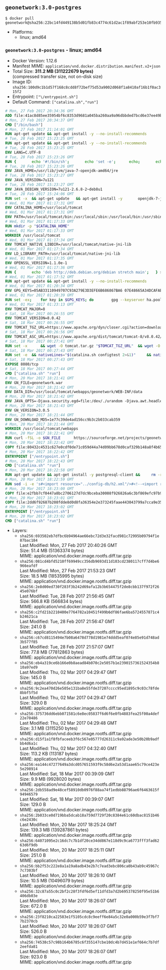 ## `geonetwork:3.0-postgres`

```console
$ docker pull geonetwork@sha256:22bc14fd449138b5d01fb83c4774c61d2ac1f89abf253e10fb935210bae07cc9
```

-	Platforms:
	-	linux; amd64

### `geonetwork:3.0-postgres` - linux; amd64

-	Docker Version: 1.12.6
-	Manifest MIME: `application/vnd.docker.distribution.manifest.v2+json`
-	Total Size: **311.2 MB (311222679 bytes)**  
	(compressed transfer size, not on-disk size)
-	Image ID: `sha256:100d9c1b1d57f168c8cdd8f72bef75d53a9002d068f1a8410af16b1f0ac315f2`
-	Entrypoint: `["\/entrypoint.sh"]`
-	Default Command: `["catalina.sh","run"]`

```dockerfile
# Mon, 27 Feb 2017 20:34:36 GMT
ADD file:41ac8d85ee35954bf6c8353d9681a045ba260aa9a96dbbded7bcd6e37ee49bea in / 
# Mon, 27 Feb 2017 20:34:37 GMT
CMD ["/bin/bash"]
# Mon, 27 Feb 2017 21:14:01 GMT
RUN apt-get update && apt-get install -y --no-install-recommends 		ca-certificates 		curl 		wget 	&& rm -rf /var/lib/apt/lists/*
# Tue, 28 Feb 2017 15:23:25 GMT
RUN apt-get update && apt-get install -y --no-install-recommends 		bzip2 		unzip 		xz-utils 	&& rm -rf /var/lib/apt/lists/*
# Tue, 28 Feb 2017 15:23:25 GMT
ENV LANG=C.UTF-8
# Tue, 28 Feb 2017 15:23:26 GMT
RUN { 		echo '#!/bin/sh'; 		echo 'set -e'; 		echo; 		echo 'dirname "$(dirname "$(readlink -f "$(which javac || which java)")")"'; 	} > /usr/local/bin/docker-java-home 	&& chmod +x /usr/local/bin/docker-java-home
# Tue, 28 Feb 2017 15:23:26 GMT
ENV JAVA_HOME=/usr/lib/jvm/java-7-openjdk-amd64/jre
# Tue, 28 Feb 2017 15:23:27 GMT
ENV JAVA_VERSION=7u121
# Tue, 28 Feb 2017 15:23:27 GMT
ENV JAVA_DEBIAN_VERSION=7u121-2.6.8-2~deb8u1
# Tue, 28 Feb 2017 15:24:06 GMT
RUN set -x 	&& apt-get update 	&& apt-get install -y 		openjdk-7-jre-headless="$JAVA_DEBIAN_VERSION" 	&& rm -rf /var/lib/apt/lists/* 	&& [ "$JAVA_HOME" = "$(docker-java-home)" ]
# Wed, 01 Mar 2017 01:17:31 GMT
ENV CATALINA_HOME=/usr/local/tomcat
# Wed, 01 Mar 2017 01:17:31 GMT
ENV PATH=/usr/local/tomcat/bin:/usr/local/sbin:/usr/local/bin:/usr/sbin:/usr/bin:/sbin:/bin
# Wed, 01 Mar 2017 01:17:33 GMT
RUN mkdir -p "$CATALINA_HOME"
# Wed, 01 Mar 2017 01:17:33 GMT
WORKDIR /usr/local/tomcat
# Wed, 01 Mar 2017 01:17:34 GMT
ENV TOMCAT_NATIVE_LIBDIR=/usr/local/tomcat/native-jni-lib
# Wed, 01 Mar 2017 01:17:34 GMT
ENV LD_LIBRARY_PATH=/usr/local/tomcat/native-jni-lib
# Wed, 01 Mar 2017 01:17:35 GMT
ENV OPENSSL_VERSION=1.1.0e-1
# Wed, 01 Mar 2017 01:17:36 GMT
RUN { 		echo 'deb http://deb.debian.org/debian stretch main'; 	} > /etc/apt/sources.list.d/stretch.list 	&& { 		echo 'Package: *'; 		echo 'Pin: release n=stretch'; 		echo 'Pin-Priority: -10'; 		echo; 		echo 'Package: openssl libssl*'; 		echo "Pin: version $OPENSSL_VERSION"; 		echo 'Pin-Priority: 990'; 	} > /etc/apt/preferences.d/stretch-openssl
# Wed, 01 Mar 2017 01:17:52 GMT
RUN apt-get update && apt-get install -y --no-install-recommends 		libapr1 		openssl="$OPENSSL_VERSION" 	&& rm -rf /var/lib/apt/lists/*
# Wed, 01 Mar 2017 01:20:34 GMT
ENV GPG_KEYS=05AB33110949707C93A279E3D3EFE6B686867BA6 07E48665A34DCAFAE522E5E6266191C37C037D42 47309207D818FFD8DCD3F83F1931D684307A10A5 541FBE7D8F78B25E055DDEE13C370389288584E7 61B832AC2F1C5A90F0F9B00A1C506407564C17A3 713DA88BE50911535FE716F5208B0AB1D63011C7 79F7026C690BAA50B92CD8B66A3AD3F4F22C4FED 9BA44C2621385CB966EBA586F72C284D731FABEE A27677289986DB50844682F8ACB77FC2E86E29AC A9C5DF4D22E99998D9875A5110C01C5A2F6059E7 DCFD35E0BF8CA7344752DE8B6FB21E8933C60243 F3A04C595DB5B6A5F1ECA43E3B7BBB100D811BBE F7DA48BB64BCB84ECBA7EE6935CD23C10D498E23
# Wed, 01 Mar 2017 01:20:39 GMT
RUN set -ex; 	for key in $GPG_KEYS; do 		gpg --keyserver ha.pool.sks-keyservers.net --recv-keys "$key"; 	done
# Wed, 01 Mar 2017 01:23:13 GMT
ENV TOMCAT_MAJOR=8
# Sat, 18 Mar 2017 00:26:55 GMT
ENV TOMCAT_VERSION=8.0.42
# Sat, 18 Mar 2017 00:26:55 GMT
ENV TOMCAT_TGZ_URL=https://www.apache.org/dyn/closer.cgi?action=download&filename=tomcat/tomcat-8/v8.0.42/bin/apache-tomcat-8.0.42.tar.gz
# Sat, 18 Mar 2017 00:26:56 GMT
ENV TOMCAT_ASC_URL=https://www.apache.org/dist/tomcat/tomcat-8/v8.0.42/bin/apache-tomcat-8.0.42.tar.gz.asc
# Sat, 18 Mar 2017 00:27:41 GMT
RUN set -x 		&& wget -O tomcat.tar.gz "$TOMCAT_TGZ_URL" 	&& wget -O tomcat.tar.gz.asc "$TOMCAT_ASC_URL" 	&& gpg --batch --verify tomcat.tar.gz.asc tomcat.tar.gz 	&& tar -xvf tomcat.tar.gz --strip-components=1 	&& rm bin/*.bat 	&& rm tomcat.tar.gz* 		&& nativeBuildDir="$(mktemp -d)" 	&& tar -xvf bin/tomcat-native.tar.gz -C "$nativeBuildDir" --strip-components=1 	&& nativeBuildDeps=" 		gcc 		libapr1-dev 		libssl-dev 		make 		openjdk-${JAVA_VERSION%%[-~bu]*}-jdk=$JAVA_DEBIAN_VERSION 	" 	&& apt-get update && apt-get install -y --no-install-recommends $nativeBuildDeps && rm -rf /var/lib/apt/lists/* 	&& ( 		export CATALINA_HOME="$PWD" 		&& cd "$nativeBuildDir/native" 		&& ./configure 			--libdir="$TOMCAT_NATIVE_LIBDIR" 			--prefix="$CATALINA_HOME" 			--with-apr="$(which apr-1-config)" 			--with-java-home="$(docker-java-home)" 			--with-ssl=yes 		&& make -j$(nproc) 		&& make install 	) 	&& apt-get purge -y --auto-remove $nativeBuildDeps 	&& rm -rf "$nativeBuildDir" 	&& rm bin/tomcat-native.tar.gz
# Sat, 18 Mar 2017 00:27:43 GMT
RUN set -e 	&& nativeLines="$(catalina.sh configtest 2>&1)" 	&& nativeLines="$(echo "$nativeLines" | grep 'Apache Tomcat Native')" 	&& nativeLines="$(echo "$nativeLines" | sort -u)" 	&& if ! echo "$nativeLines" | grep 'INFO: Loaded APR based Apache Tomcat Native library' >&2; then 		echo >&2 "$nativeLines"; 		exit 1; 	fi
# Sat, 18 Mar 2017 00:27:43 GMT
EXPOSE 8080/tcp
# Sat, 18 Mar 2017 00:27:44 GMT
CMD ["catalina.sh" "run"]
# Mon, 20 Mar 2017 18:21:41 GMT
ENV GN_FILE=geonetwork.war
# Mon, 20 Mar 2017 18:21:42 GMT
ENV DATA_DIR=/usr/local/tomcat/webapps/geonetwork/WEB-INF/data
# Mon, 20 Mar 2017 18:21:42 GMT
ENV JAVA_OPTS=-Djava.security.egd=file:/dev/./urandom -Djava.awt.headless=true -Xmx512M -Xss2M -XX:MaxPermSize=512m -XX:+UseConcMarkSweepGC
# Mon, 20 Mar 2017 18:21:43 GMT
ENV GN_VERSION=3.0.5
# Mon, 20 Mar 2017 18:21:44 GMT
ENV GN_DOWNLOAD_MD5=1e77c39de4ad156cc9b3c2b033cab359
# Mon, 20 Mar 2017 18:21:44 GMT
WORKDIR /usr/local/tomcat/webapps
# Mon, 20 Mar 2017 18:22:41 GMT
RUN curl -fSL -o $GN_FILE      https://sourceforge.net/projects/geonetwork/files/GeoNetwork_opensource/v${GN_VERSION}/geonetwork.war/download &&      echo "$GN_DOWNLOAD_MD5 *$GN_FILE" | md5sum -c &&      mkdir -p geonetwork &&      unzip -e $GN_FILE -d geonetwork &&      rm $GN_FILE
# Mon, 20 Mar 2017 18:22:42 GMT
COPY file:80432c4531c627e0cdf0de71c059d44a74d09bb678d0caf329b148a8f4b65fb9 in /entrypoint.sh 
# Mon, 20 Mar 2017 18:22:42 GMT
ENTRYPOINT ["/entrypoint.sh"]
# Mon, 20 Mar 2017 18:22:43 GMT
CMD ["catalina.sh" "run"]
# Mon, 20 Mar 2017 18:22:58 GMT
RUN apt-get update && apt-get install -y postgresql-client &&     rm -rf /var/lib/apt/lists/*
# Mon, 20 Mar 2017 18:22:59 GMT
RUN sed -i -e 's#<import resource="../config-db/h2.xml"/>#<!--<import resource="../config-db/h2.xml"/> -->#g' $CATALINA_HOME/webapps/geonetwork/WEB-INF/config-node/srv.xml && sed -i -e 's#<!--<import resource="../config-db/postgres.xml"/>-->#<import resource="../config-db/postgres.xml"/>#g' $CATALINA_HOME/webapps/geonetwork/WEB-INF/config-node/srv.xml
# Mon, 20 Mar 2017 18:23:00 GMT
COPY file:e2fbb7cf0447a8bc2706127d7dc9bceba30008f926826a6c3bf869efc97b906d in /usr/local/tomcat/webapps/geonetwork/WEB-INF/config-db/jdbc.properties 
# Mon, 20 Mar 2017 18:23:01 GMT
COPY file:2dd6f92687b208fdde8d0d8fa36354e2e373245faae443043799a7cca9e3538a in /entrypoint.sh 
# Mon, 20 Mar 2017 18:23:02 GMT
ENTRYPOINT ["/entrypoint.sh"]
# Mon, 20 Mar 2017 18:23:02 GMT
CMD ["catalina.sh" "run"]
```

-	Layers:
	-	`sha256:693502eb7dfbc6b94964ae66ebc72d3e32facd981c72995b09794f1e87bac184`  
		Last Modified: Mon, 27 Feb 2017 20:40:26 GMT  
		Size: 51.4 MB (51363374 bytes)  
		MIME: application/vnd.docker.image.rootfs.diff.tar.gzip
	-	`sha256:081cd4bfd5210ff69949cc356db9693d11d103cd2380117cff7d4be6966eafdf`  
		Last Modified: Mon, 27 Feb 2017 21:53:23 GMT  
		Size: 18.5 MB (18535995 bytes)  
		MIME: application/vnd.docker.image.rootfs.diff.tar.gzip
	-	`sha256:2e8d00ed730f283f3b242d69afa12b3b654475f2de8cbb137f972f2645e076bf`  
		Last Modified: Tue, 28 Feb 2017 21:56:45 GMT  
		Size: 566.8 KB (566834 bytes)  
		MIME: application/vnd.docker.image.rootfs.diff.tar.gzip
	-	`sha256:c2fd21b2210400e7764782a10451f499b6df86fae6ba5724557871c4b24621ca`  
		Last Modified: Tue, 28 Feb 2017 21:56:47 GMT  
		Size: 241.0 B  
		MIME: application/vnd.docker.image.rootfs.diff.tar.gzip
	-	`sha256:c67cd8115494e7b08a6478d778d1981e74ddd5eaf074e85e91d748ad3b577f85`  
		Last Modified: Tue, 28 Feb 2017 21:57:07 GMT  
		Size: 77.8 MB (77812863 bytes)  
		MIME: application/vnd.docker.image.rootfs.diff.tar.gzip
	-	`sha256:eb4a319ce6b166e0b8aead84b070c2e5057b1e2390157361524354b810a97ed9`  
		Last Modified: Thu, 02 Mar 2017 04:29:47 GMT  
		Size: 145.0 B  
		MIME: application/vnd.docker.image.rootfs.diff.tar.gzip
	-	`sha256:9c2ea470d26e505e131ba8e55fde37207cccc95ed1895c9c03c78fde8bbf5f5d`  
		Last Modified: Thu, 02 Mar 2017 04:29:47 GMT  
		Size: 329.0 B  
		MIME: application/vnd.docker.image.rootfs.diff.tar.gzip
	-	`sha256:375736dd6ebb071581c6e8ec05837f6d6f6e0fb4883fea25f00a4def22e70486`  
		Last Modified: Thu, 02 Mar 2017 04:29:48 GMT  
		Size: 3.1 MB (3115250 bytes)  
		MIME: application/vnd.docker.image.rootfs.diff.tar.gzip
	-	`sha256:d15f1a1f8fbfaceeb3f6c567e05777d26311c9a92ade3e50b20b9adfbb4d6a1c`  
		Last Modified: Thu, 02 Mar 2017 04:32:40 GMT  
		Size: 113.2 KB (113187 bytes)  
		MIME: application/vnd.docker.image.rootfs.diff.tar.gzip
	-	`sha256:ea144c47277649a3dcd057651593f9c58d6e2a53d1aae65c79ce423e5e298914`  
		Last Modified: Sat, 18 Mar 2017 00:39:09 GMT  
		Size: 9.9 MB (9928020 bytes)  
		MIME: application/vnd.docker.image.rootfs.diff.tar.gzip
	-	`sha256:2db558ad9e48cef58910db0976f88aa74f1edbb88796ae6f6463615f94946579`  
		Last Modified: Sat, 18 Mar 2017 00:39:07 GMT  
		Size: 129.0 B  
		MIME: application/vnd.docker.image.rootfs.diff.tar.gzip
	-	`sha256:2b033ce0d719bba5dcab18a759d7729f20c8384e61c60dbac8151b46c6e2430c`  
		Last Modified: Mon, 20 Mar 2017 18:25:24 GMT  
		Size: 139.3 MB (139287861 bytes)  
		MIME: application/vnd.docker.image.rootfs.diff.tar.gzip
	-	`sha256:64071095e2c16dc7c7b1df20ce34dd867e118d9c9ca6773fff3fad6263d6f9db`  
		Last Modified: Mon, 20 Mar 2017 18:25:11 GMT  
		Size: 251.0 B  
		MIME: application/vnd.docker.image.rootfs.diff.tar.gzip
	-	`sha256:bb2f53c222e8a1a19a8adb43e2b7c7ead3ebc806ca0b43ab9c45967c7c7303bf`  
		Last Modified: Mon, 20 Mar 2017 18:26:10 GMT  
		Size: 10.5 MB (10496079 bytes)  
		MIME: application/vnd.docker.image.rootfs.diff.tar.gzip
	-	`sha256:32c87a55c0c2bf2c28f3fdf6d5ef11dfd3a7d2b695378250f95e51b6406db03e`  
		Last Modified: Mon, 20 Mar 2017 18:26:07 GMT  
		Size: 672.0 B  
		MIME: application/vnd.docker.image.rootfs.diff.tar.gzip
	-	`sha256:23f8210ca22583e1f5105cdc8c9eeff6e84a5c32e0a000b59e3f7bf77b2370cb`  
		Last Modified: Mon, 20 Mar 2017 18:26:07 GMT  
		Size: 526.0 B  
		MIME: application/vnd.docker.image.rootfs.diff.tar.gzip
	-	`sha256:74538c57c98b164b6785c6f355147cbe10dc4b7d451e1ef664c7b7df2eefda81`  
		Last Modified: Mon, 20 Mar 2017 18:26:07 GMT  
		Size: 923.0 B  
		MIME: application/vnd.docker.image.rootfs.diff.tar.gzip
